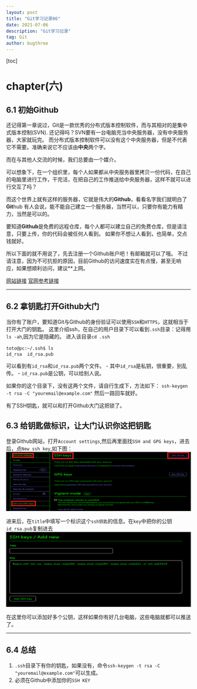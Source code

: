 ```yaml
---
layout: post
title: "Git学习记录06"
date: 2021-07-06
description: "Git学习记录"
tag: Git
author: bugthree
---
```


[toc]

# chapter(六)
## 6.1 初始Github
还记得第一章说过，Git是一款优秀的分布式版本控制软件，而与其相对的是集中式版本控制(SVN).
还记得吗？SVN要有一台电脑充当中央服务器，没有中央服务器，大家就玩完。
而分布式版本控制软件可以没有这个中央服务器，但是不代表它不需要。准确来说它不应该由**中央**两个字。

而在与其他人交流的时候，我们总要由一个媒介。

可以想象下，在一个组织里，每个人如果都从中央服务器里拷贝一份代码，在自己的电脑里进行工作，干完活，在把自己的工作推送给中央服务器，这样不就可以进行交互了吗？

而这个世界上就有这样的服务器，它就是伟大的**Github**，看看名字我们就明白了**Git**hub
有人会说，能不能自己建立一个服务器，当然可以，只要你有能力有精力，当然是可以的。

要知道**Github**是免费的远程仓库，每个人都可以建立自己的免费仓库，但是请注意，只要上传，你的代码会被任何人看到。
如果你不想让人看到，也简单，交点钱就好。

所以下面的就不用说了，先去注册一个Github账户吧！有邮箱就可以了哦。
不过请注意，因为不可抗拒的原因，目前Github的访问速度实在有点慢，甚至无响应，如果想顺利访问，建议**上网。

[网站链接](https://github.com/)
[官网参考链接](https://docs.github.com/cn/github/getting-started-with-github/quickstart)

---

## 6.2 拿钥匙打开Github大门
当你有了账户，要知道Git与Github的身份验证可以使用`SSH`和`HTTPS`，这就相当于打开大门的钥匙。
这里介绍ssh，在自己的用户目录下可以看到`.ssh`目录：记得用`ls -ah`,因为它是隐藏的。
进入该目录`cd .ssh`
```dotnetcli
toto@pc:~/.ssh$ ls
id_rsa  id_rsa.pub
```
可以看到有`id_rsa`和`id_rsa.pub`两个文件。
    - 其中`id_rsa`是私钥，很重要，别乱传。
    - `id_rsa.pub`是公钥，可以给别人说。

如果你的这个目录下，没有这两个文件，请自行生成下，方法如下：
`ssh-keygen -t rsa -C "youremail@example.com"`
然后一路回车就好。

有了SSH钥匙，就可以和打开Github大门这把锁了。

## 6.3 给钥匙做标识，让大门认识你这把钥匙
登录Github网站，打开`Account settings`,然后再里面找`SSH and GPG keys`，进去后，点`New ssh key`,如下图：
![figure.6.1](/images/gitImages/6.1.png)

进来后，在`title`中填写一个标识这个`ssh钥匙`的信息。在`key`中把你的公钥`id_rsa.pub`复制进去
![figure.6.2](/images/gitImages/6.2.png)

在这里你可以添加好多个公钥，这样如果你有好几台电脑，这些电脑就都可以推送了。

---

## 6.4 总结
1. `.ssh`目录下有你的钥匙，如果没有，命令`ssh-keygen -t rsa -C "youremail@example.com"`可以生成。
1. 必须在Github中添加你的`SSH KEY`
